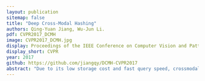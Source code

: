 ```yaml
---
layout: publication
sitemap: false
title: "Deep Cross-Modal Hashing"
authors: Qing-Yuan Jiang, Wu-Jun Li.
pdf: CVPR2017_DCMH
image: CVPR2017_DCMH.jpg
display: Proceedings of the IEEE Conference on Computer Vision and Pattern Recognition
display_short: CVPR
year: 2017
github: https://github.com/jiangqy/DCMH-CVPR2017
abstract: "Due to its low storage cost and fast query speed, crossmodal hashing (CMH) has been widely used for similarity search in multimedia retrieval applications. However, most existing CMH methods are based on hand-crafted features which might not be optimally compatible with the hash-code learning procedure. As a result, existing CMH methods with hand-crafted features may not achieve satisfactory performance. In this paper, we propose a novel CMH method, called deep cross-modal hashing (DCMH), by integrating feature learning and hash-code learning into the same framework. DCMH is an end-to-end learning framework with deep neural networks, one for each modality, to perform feature learning from scratch. Experiments on three real datasets with image-text modalities show that DCMH can outperform other baselines to achieve the state-of-the-art performance in cross-modal retrieval applications."
---
```

